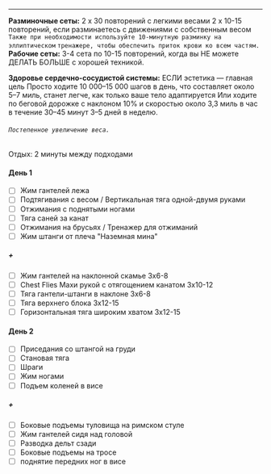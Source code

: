 ***
**Разминочные сеты:**
	2 x 30 повторений с легкими весами
	2 x 10-15 повторений, если разминаетесь с движениями с собственным весом
	`Также при необходимости используйте 10-минутную разминку на эллиптическом`
	`тренажере, чтобы обеспечить приток крови ко всем частям.`
**Рабочие сеты:**
	3-4 сета по 10-15 повторений, когда вы НЕ можете ДЕЛАТЬ БОЛЬШЕ с хорошей техникой.

**Здоровье сердечно-сосудистой системы:**
	ЕСЛИ эстетика — главная цель
	Просто ходите 10 000–15 000 шагов в день, что составляет около 5–7 миль, станет легче, как только ваше тело адаптируется
	Или ходите по беговой дорожке с наклоном 10% и скоростью около 3,3 миль в час в течение 30–45 минут 3–5 дней в неделю.

###### ```Постепенное увеличение веса.```

Отдых: 2 минуты между подходами

#### День 1
- [ ] Жим гантелей лежа
- [ ] Подтягивания с весом / Вертикальная тяга одной-двумя руками
- [ ] Отжимания с поднятыми ногами
- [ ] Тяга саней за канат
- [ ] Отжимания на брусьях / Тренажер для отжиманий
- [ ] Жим штанги от плеча "Наземная мина"
##### +
- [ ] Жим гантелей на наклонной скамье 3x6-8
- [ ] Chest Flies Махи рукой с отягощением канатом 3x10-12
- [ ] Тяга гантели-штанги в наклоне 3x6-8
- [ ] Тяга верхнего блока 3x12-15
- [ ] Горизонтальная тяга широким хватом 3x12-15

#### День 2
- [ ] Приседания со штангой на груди
- [ ] Становая тяга
- [ ] Шраги
- [ ] Жим ногами
- [ ] Подъем коленей в висе

##### +
- [ ] Боковые подъемы туловища на римском стуле
- [ ] Жим гантелей сидя над головой
- [ ] Разводка дельт сзади
- [ ] Боковые подъемы на тросе
- [ ] поднятие передних ног в висе